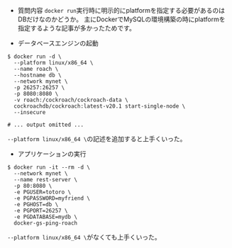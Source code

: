 - 質問内容
`docker run`実行時に明示的にplatformを指定する必要があるのはDBだけなのかどうか。
主にDockerでMySQLの環境構築の時にplatformを指定するような記事が多かったためです。

- データベースエンジンの起動
```shell:
$ docker run -d \
  --platform linux/x86_64 \
  --name roach \
  --hostname db \
  --network mynet \
  -p 26257:26257 \
  -p 8080:8080 \
  -v roach:/cockroach/cockroach-data \
  cockroachdb/cockroach:latest-v20.1 start-single-node \
  --insecure

# ... output omitted ...
```
`--platform linux/x86_64 \`の記述を追加すると上手くいった。


- アプリケーションの実行
```shell:
$ docker run -it --rm -d \
  --network mynet \
  --name rest-server \
  -p 80:8080 \
  -e PGUSER=totoro \
  -e PGPASSWORD=myfriend \
  -e PGHOST=db \
  -e PGPORT=26257 \
  -e PGDATABASE=mydb \
  docker-gs-ping-roach
```
`--platform linux/x86_64 \`がなくても上手くいった。
